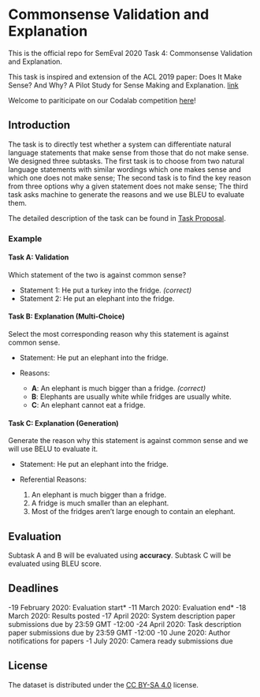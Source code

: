 # Commonsense Validation and Explanation

This is the official repo for SemEval 2020 Task 4: Commonsense Validation and Explanation.

This task is inspired and extension of the ACL 2019 paper: Does It Make Sense? And Why? A Pilot Study for Sense Making and Explanation. [link](https://arxiv.org/abs/1906.00363)

Welcome to pariticipate on our Codalab competition [here](https://competitions.codalab.org/competitions/21080)!

## Introduction

The task is to directly test whether a system can differentiate natural language statements that make sense from those that do not make sense. We designed three subtasks. The first task is to choose from two natural language statements with similar wordings which one makes sense and which one does not make sense; The second task is to find the key reason from three options why a given statement does not make sense; The third task asks machine to generate the reasons and we use BLEU to evaluate them.

The detailed description of the task can be found in [Task Proposal](./TaskProposal.pdf).

### Example

#### Task A: Validation

Which statement of the two is against common sense?

- Statement 1: He put a turkey into the fridge. *(correct)*
- Statement 2: He put an elephant into the fridge.

#### Task B: Explanation (Multi-Choice)

Select the most corresponding reason why this statement is against common sense.

- Statement: He put an elephant into the fridge.

- Reasons:

  - **A**: An elephant is much bigger than a fridge. *(correct)*
  - **B**: Elephants are usually white while fridges are usually white.
  - **C**: An elephant cannot eat a fridge.

#### Task C: Explanation (Generation)

Generate the reason why this statement is against common sense and we will use BELU to evaluate it.

- Statement: He put an elephant into the fridge.

- Referential Reasons:

  1. An elephant is much bigger than a fridge.
  2. A fridge is much smaller than an elephant.
  3. Most of the fridges aren’t large enough to contain an elephant.

## Evaluation

Subtask A and B will be evaluated using **accuracy**. Subtask C will be evaluated using BLEU score.

## Deadlines

-19 February 2020: Evaluation start*
-11 March 2020: Evaluation end*
-18 March 2020: Results posted
-17 April 2020: System description paper submissions due by 23:59 GMT -12:00
-24 April 2020: Task description paper submissions due by 23:59 GMT -12:00
-10 June 2020: Author notifications for papers
-1 July 2020: Camera ready submissions due

## License

The dataset is distributed under the [CC BY-SA 4.0](http://creativecommons.org/licenses/by-sa/4.0/legalcode) license.
